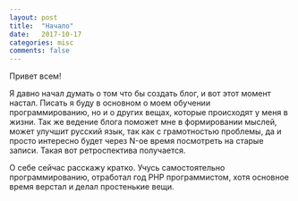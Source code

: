 ```yaml
---
layout: post
title:  "Начало"
date:   2017-10-17
categories: misc
comments: false
---
```

Привет всем!

Я давно начал думать о том что бы создать блог, и вот этот момент настал. Писать я буду в основном о моем обучении программированию,
но и о других вещах, которые происходят у меня в жизни. Так же ведение блога поможет мне в формировании мыслей, может улучшит русский язык, так как с грамотностью проблемы,
да и просто интересно будет через N-ое время посмотреть на старые записи. Такая вот ретроспектива получается.

О себе сейчас расскажу кратко. Учусь самостоятельно программированию, отработал год PHP программистом, хотя основное время верстал и делал простенькие вещи.


